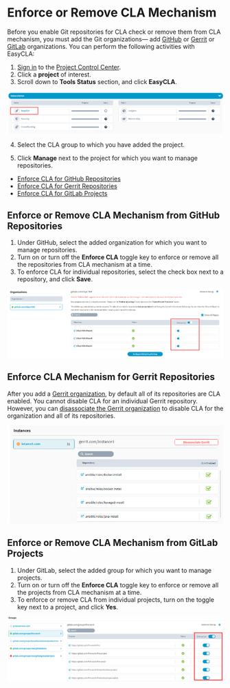 # Enforce or Remove CLA Mechanism

Before you enable Git repositories for CLA check or remove them from CLA mechanism, you must add the Git organizations— add [GitHub](add-and-manage-github-organizations.md) or [Gerrit](add-and-manage-gerrit-organizations.md) or [GitLab](add-and-manage-gitlab-groups.md) organizations. You can perform the following activities with EasyCLA:

1. [Sign in](sign-in-to-project-control-center.md) to the [Project Control Center](https://projectadmin.lfx.linuxfoundation.org/).
2. Click a **project** of interest.
3. Scroll down to **Tools Status** section, and click **EasyCLA**.

![Tools Status](../../.gitbook/assets/tools-status-tab.png)

4. Select the CLA group to which you have added the project.

5. Click **Manage** next to the project for which you want to manage repositories.

* [Enforce CLA for GitHub Repositories](enforce-or-remove-cla-mechanism.md#enforce-or-remove-cla-mechanism-from-github-repositories)
* [Enforce CLA for Gerrit Repositories](enforce-or-remove-cla-mechanism.md#enforce-cla-mechanism-for-gerrit-repositories)
* [Enforce CLA for GitLab Projects](enforce-or-remove-cla-mechanism.md#enforce-or-remove-cla-mechanism-from-gitlab-projects)

## Enforce or Remove CLA Mechanism from GitHub Repositories

1. Under GitHub, select the added organization for which you want to manage repositories.
2. Turn on or turn off the **Enforce CLA** toggle key to enforce or remove all the repositories from CLA mechanism at a time.
3. To enforce CLA for individual repositories, select the check box next to a repository, and click **Save**.

![Add or Remove Git Repositories](../../.gitbook/assets/add-or-remove-git-repositories.png)

## Enforce CLA Mechanism for Gerrit Repositories

After you add a [Gerrit organization](add-and-manage-gerrit-organizations.md), by default all of its repositories are CLA enabled. You cannot disable CLA for an individual Gerrit repository. However, you can [disassociate the Gerrit organization](add-and-manage-gerrit-organizations.md#disassociate-gerrit-organization) to disable CLA for the organization and all of its repositories.

![Gerrit Instance showing all its repositories CLA enabled](../../.gitbook/assets/gerrit-instances.png)

## Enforce or Remove CLA Mechanism from GitLab Projects

1. Under GitLab, select the added group for which you want to manage projects.
2. Turn on or turn off the **Enforce CLA** toggle key to enforce or remove all the projects from CLA mechanism at a time.
3. To enforce or remove CLA from individual projects, turn on the toggle key next to a project, and click **Yes**.

![Enforce or Remove CLA from GitLab Projects](../../.gitbook/assets/enforce-or-remove-cla-for-gitlab.png)

